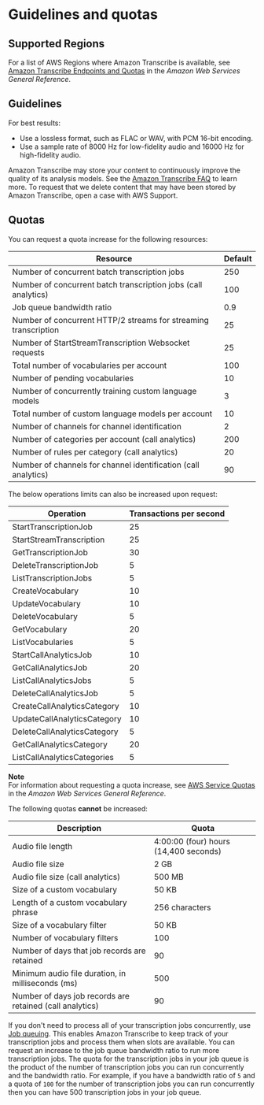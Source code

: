 # Guidelines and quotas<a name="limits-guidelines"></a>

## Supported Regions<a name="transcribe-regions"></a>

For a list of AWS Regions where Amazon Transcribe is available, see [Amazon Transcribe Endpoints and Quotas](https://docs.aws.amazon.com/general/latest/gr/transcribe.html#transcribe_region) in the *Amazon Web Services General Reference*\.

## Guidelines<a name="guidelines"></a>

For best results:
+ Use a lossless format, such as FLAC or WAV, with PCM 16\-bit encoding\.
+ Use a sample rate of 8000 Hz for low\-fidelity audio and 16000 Hz for high\-fidelity audio\.

Amazon Transcribe may store your content to continuously improve the quality of its analysis models\. See the [Amazon Transcribe FAQ](https://aws.amazon.com/transcribe/faqs/) to learn more\. To request that we delete content that may have been stored by Amazon Transcribe, open a case with AWS Support\.

## Quotas<a name="limits"></a>

You can request a quota increase for the following resources:


| Resource | Default | 
| --- | --- | 
| Number of concurrent batch transcription jobs | 250 | 
| Number of concurrent batch transcription jobs \(call analytics\) | 100 | 
| Job queue bandwidth ratio | 0\.9 | 
| Number of concurrent HTTP/2 streams for streaming transcription | 25 | 
| Number of StartStreamTranscription Websocket requests | 25 | 
| Total number of vocabularies per account | 100 | 
| Number of pending vocabularies | 10 | 
| Number of concurrently training custom language models | 3 | 
| Total number of custom language models per account | 10 | 
| Number of channels for channel identification | 2 | 
| Number of categories per account \(call analytics\) | 200 | 
| Number of rules per category \(call analytics\) | 20 | 
| Number of channels for channel identification \(call analytics\) | 90 | 

The below operations limits can also be increased upon request:


| Operation | Transactions per second | 
| --- | --- | 
| StartTranscriptionJob | 25 | 
| StartStreamTranscription | 25 | 
| GetTranscriptionJob | 30 | 
| DeleteTranscriptionJob | 5 | 
| ListTranscriptionJobs | 5 | 
| CreateVocabulary | 10 | 
| UpdateVocabulary | 10 | 
| DeleteVocabulary | 5 | 
| GetVocabulary | 20 | 
| ListVocabularies | 5 | 
| StartCallAnalyticsJob | 10 | 
| GetCallAnalyticsJob | 20 | 
| ListCallAnalyticsJobs | 5 | 
| DeleteCallAnalyticsJob | 5 | 
| CreateCallAnalyticsCategory | 10 | 
| UpdateCallAnalyticsCategory | 10 | 
| DeleteCallAnalyticsCategory | 5 | 
| GetCallAnalyticsCategory | 20 | 
| ListCallAnalyticsCategories | 5 | 

**Note**  
For information about requesting a quota increase, see [AWS Service Quotas](https://docs.aws.amazon.com/general/latest/gr/aws_service_limits.html) in the *Amazon Web Services General Reference*\.

The following quotas **cannot** be increased:


| Description | Quota | 
| --- | --- | 
| Audio file length | 4:00:00 \(four\) hours \(14,400 seconds\) | 
| Audio file size | 2 GB | 
| Audio file size \(call analytics\) | 500 MB | 
| Size of a custom vocabulary | 50 KB | 
| Length of a custom vocabulary phrase | 256 characters | 
| Size of a vocabulary filter | 50 KB | 
| Number of vocabulary filters | 100 | 
| Number of days that job records are retained | 90 | 
| Minimum audio file duration, in milliseconds \(ms\) | 500 | 
| Number of days job records are retained \(call analytics\) | 90 | 

If you don't need to process all of your transcription jobs concurrently, use [Job queuing](job-queuing.md)\. This enables Amazon Transcribe to keep track of your transcription jobs and process them when slots are available\. You can request an increase to the job queue bandwidth ratio to run more transcription jobs\. The quota for the transcription jobs in your job queue is the product of the number of transcription jobs you can run concurrently and the bandwidth ratio\. For example, if you have a bandwidth ratio of `5` and a quota of `100` for the number of transcription jobs you can run concurrently then you can have 500 transcription jobs in your job queue\.